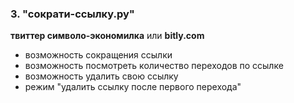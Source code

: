 ### 3. "сократи-ссылку.ру" ###
**твиттер символо-экономилка** или **bitly.com**
 - возможность сокращения ссылки
 - возможность посмотреть количество переходов по ссылке
 - возможность удалить свою ссылку
 - режим "удалить ссылку после первого перехода"